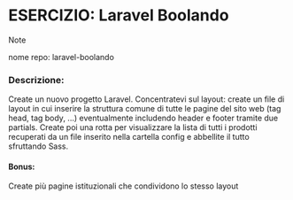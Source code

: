 # ESERCIZIO: Laravel Boolando

> [!NOTE]
>
> nome repo: laravel-boolando

### Descrizione:

Create un nuovo progetto Laravel. 
Concentratevi sul layout: create un file di layout in cui inserire la struttura comune di tutte le pagine del sito web (tag head, tag body, ...) eventualmente includendo header e footer tramite due partials.
Create poi una rotta per visualizzare la lista di tutti i prodotti recuperati da un file inserito nella cartella config e abbellite il tutto sfruttando Sass.

#### Bonus:
Create più pagine istituzionali che condividono lo stesso layout

